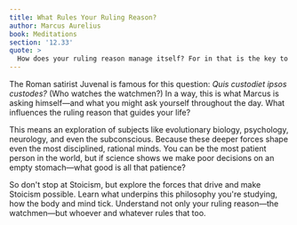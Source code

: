 ```yaml
---
title: What Rules Your Ruling Reason?
author: Marcus Aurelius
book: Meditations
section: '12.33'
quote: >
  How does your ruling reason manage itself? For in that is the key to everything. Whatever else remains, be it in the power of your choice or not, is but a corpse and smoke.
---
```


The Roman satirist Juvenal is famous for this question: _Quis custodiet ipsos custodes?_ (Who watches the watchmen?) In a way, this is what Marcus is asking himself—and what you might ask yourself throughout the day. What influences the ruling reason that guides your life?

This means an exploration of subjects like evolutionary biology, psychology, neurology, and even the subconscious. Because these deeper forces shape even the most disciplined, rational minds. You can be the most patient person in the world, but if science shows we make poor decisions on an empty stomach—what good is all that patience?

So don't stop at Stoicism, but explore the forces that drive and make Stoicism possible. Learn what underpins this philosophy you're studying, how the body and mind tick. Understand not only your ruling reason—the watchmen—but whoever and whatever rules that too.
